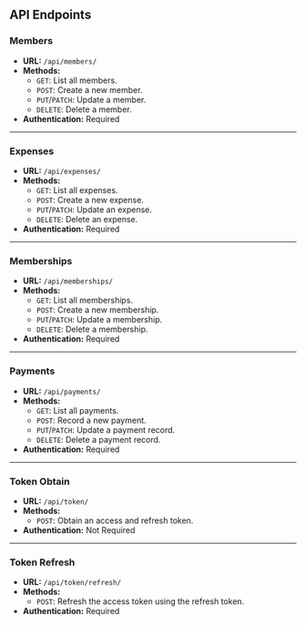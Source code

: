 ## **API Endpoints**

### **Members**
- **URL:** `/api/members/`
- **Methods:**
  - `GET`: List all members.
  - `POST`: Create a new member.
  - `PUT`/`PATCH`: Update a member.
  - `DELETE`: Delete a member.
- **Authentication:** Required

---

### **Expenses**
- **URL:** `/api/expenses/`
- **Methods:**
  - `GET`: List all expenses.
  - `POST`: Create a new expense.
  - `PUT`/`PATCH`: Update an expense.
  - `DELETE`: Delete an expense.
- **Authentication:** Required

---

### **Memberships**
- **URL:** `/api/memberships/`
- **Methods:**
  - `GET`: List all memberships.
  - `POST`: Create a new membership.
  - `PUT`/`PATCH`: Update a membership.
  - `DELETE`: Delete a membership.
- **Authentication:** Required

---

### **Payments**
- **URL:** `/api/payments/`
- **Methods:**
  - `GET`: List all payments.
  - `POST`: Record a new payment.
  - `PUT`/`PATCH`: Update a payment record.
  - `DELETE`: Delete a payment record.
- **Authentication:** Required

---

### **Token Obtain**
- **URL:** `/api/token/`
- **Methods:**
  - `POST`: Obtain an access and refresh token.
- **Authentication:** Not Required

---

### **Token Refresh**
- **URL:** `/api/token/refresh/`
- **Methods:**
  - `POST`: Refresh the access token using the refresh token.
- **Authentication:** Required

